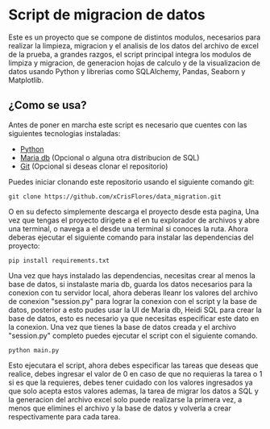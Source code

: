 # Script de migracion de datos
Este es un proyecto que se compone de distintos modulos, necesarios para realizar la limpieza, migracion y el analisis de los datos del archivo de excel de la prueba, a grandes razgos, el script principal integra los modulos de limpiza y migracion, de generacion hojas de calculo y de la visualizacion de datos usando Python y librerias como SQLAlchemy, Pandas, Seaborn y Matplotlib.
## ¿Como se usa?
Antes de poner en marcha este script es necesario que cuentes con las siguientes tecnologias instaladas:
* [Python](https://www.python.org/downloads/windows/)
* [Maria db](https://mariadb.org/download/?t=mariadb&p=mariadb&r=11.6.2&os=windows&cpu=x86_64&pkg=msi&mirror=accretive) (Opcional o alguna otra distribucion de SQL)
* [Git](https://git-scm.com/downloads) (Opcional si deseas clonar el repositorio)

Puedes iniciar clonando este repositorio usando el siguiente comando git:
```
git clone https://github.com/xCrisFlores/data_migration.git
```
O en su defecto simplemente descarga el proyecto desde esta pagina, Una vez que tengas el proyecto dirigete a el en tu explorador de archivos y abre una terminal, o navega a el desde una terminal si conoces la ruta. Ahora deberas ejecutar el siguiente comando para instalar las dependencias del proyecto:
```
pip install requirements.txt
```
Una vez que hays instalado las dependencias, necesitas crear al menos la base de datos, si instalaste maria db, guarda los datos necesarios para la conexion con tu servidor local, ahora deberas lleanr los valores del archivo de conexion "session.py" para lograr la conexion con el script y la base de datos, posterior a esto pudes usar la UI de Maria db, Heidi SQL para crear la base de datos, esto es necesario ya que necesitas especificar este dato en la conexion.
Una vez que tienes la base de datos creada y el archivo "session.py" completo puedes ejecutar el script con el siguiente comando.
```
python main.py
```
Esto ejecutara el script, ahora debes especificar las tareas que deseas que realice, debes ingresar el valor de 0 en caso de que no requieras la tarea o 1 si es que la requieres, debes tener cuidado con los valores ingresados ya que solo acepta estos valores ademas, la tarea de migrar los datos a SQL y la generacion del archivo excel solo puede realizarse la primera vez, a menos que elimines el archivo y la base de datos y volverla a crear respectivamente para cada tarea.
